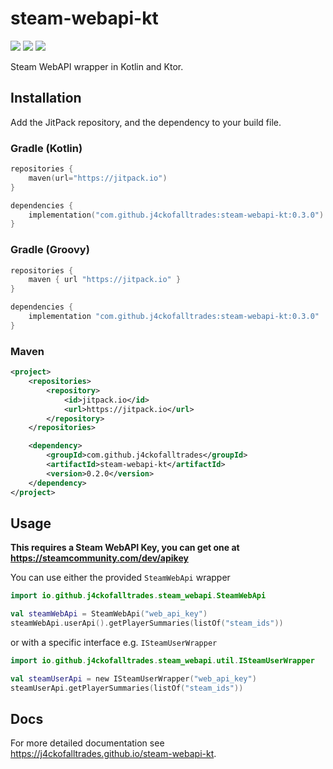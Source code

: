 # steam-webapi-kt

[![](https://jitpack.io/v/j4ckofalltrades/steam-webapi-kt.svg)](https://jitpack.io/#j4ckofalltrades/steam-webapi-kt)
[![](https://img.shields.io/badge/kotlin-1.5.20-blueviolet)](https://kotlinlang.org)
[![](https://img.shields.io/badge/ktor-1.6.1-blue)](https://ktor.io)

Steam WebAPI wrapper in Kotlin and Ktor.

## Installation

Add the JitPack repository, and the dependency to your build file.

### Gradle (Kotlin)

```kotlin
repositories {
    maven(url="https://jitpack.io")
}

dependencies {
    implementation("com.github.j4ckofalltrades:steam-webapi-kt:0.3.0")
}
```

### Gradle (Groovy)

```groovy
repositories {
    maven { url "https://jitpack.io" }
}

dependencies {
    implementation "com.github.j4ckofalltrades:steam-webapi-kt:0.3.0"
}
```

### Maven

```xml
<project>
    <repositories>
        <repository>
            <id>jitpack.io</id>
            <url>https://jitpack.io</url>
        </repository>
    </repositories>

    <dependency>
        <groupId>com.github.j4ckofalltrades</groupId>
        <artifactId>steam-webapi-kt</artifactId>
        <version>0.2.0</version>
    </dependency>
</project>
```

## Usage

**This requires a Steam WebAPI Key, you can get one at https://steamcommunity.com/dev/apikey**

You can use either the provided `SteamWebApi` wrapper

```kotlin
import io.github.j4ckofalltrades.steam_webapi.SteamWebApi

val steamWebApi = SteamWebApi("web_api_key")
steamWebApi.userApi().getPlayerSummaries(listOf("steam_ids"))
```

or with a specific interface e.g. `ISteamUserWrapper`

```kotlin
import io.github.j4ckofalltrades.steam_webapi.util.ISteamUserWrapper

val steamUserApi = new ISteamUserWrapper("web_api_key")
steamUserApi.getPlayerSummaries(listOf("steam_ids"))
```

## Docs

For more detailed documentation see https://j4ckofalltrades.github.io/steam-webapi-kt.